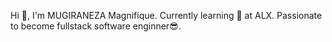Hi 👋, I'm MUGIRANEZA Magnifique. 
Currently learning 📜 at ALX.
Passionate to become fullstack software enginner😎.
